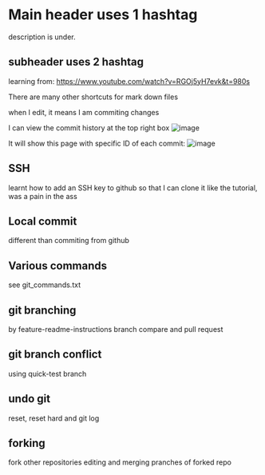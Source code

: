 # Main header uses 1 hashtag

description is under. 

## subheader uses 2 hashtag
learning from:
https://www.youtube.com/watch?v=RGOj5yH7evk&t=980s

There are many other shortcuts for mark down files

when I edit, it means I am commiting changes

I can view the commit history at the top right box
![image](https://user-images.githubusercontent.com/45483476/129136996-5307c4b6-962a-4294-88dc-cdb19365c547.png)

It will show this page with specific ID of each commit:
![image](https://user-images.githubusercontent.com/45483476/129137087-e4a4ab61-3407-4d6a-90a6-0da03e74a24d.png)

## SSH

learnt how to add an SSH key to github so that I can clone it like the tutorial, was a pain in the ass

## Local commit

different than commiting from github

## Various commands

see git_commands.txt

## git branching

by feature-readme-instructions branch
compare and pull request

## git branch conflict

using quick-test branch

## undo git

reset, reset hard and git log

## forking

fork other repositories
editing and merging pranches of forked repo
